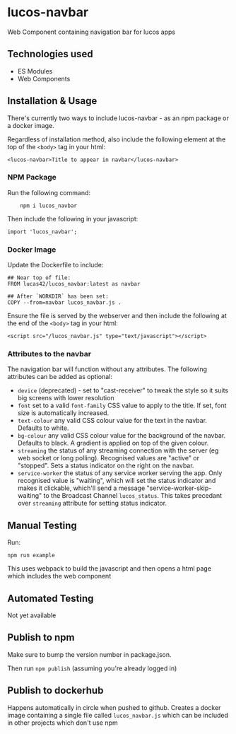 # lucos-navbar
Web Component containing navigation bar for lucos apps


## Technologies used
* ES Modules
* Web Components

## Installation & Usage
There's currently two ways to include lucos-navbar - as an npm package or a docker image.

Regardless of installation method, also include the following element at the top of the `<body>` tag in your html:
```
<lucos-navbar>Title to appear in navbar</lucos-navbar>
```

### NPM Package
Run the following command:

```
	npm i lucos_navbar
```

Then include the following in your javascript:
```
import 'lucos_navbar';
```
### Docker Image
Update the Dockerfile to include:

```
## Near top of file:
FROM lucas42/lucos_navbar:latest as navbar

## After `WORKDIR` has been set:
COPY --from=navbar lucos_navbar.js .
```

Ensure the file is served by the webserver and then include the following at the end of the `<body>` tag in your html:
```
<script src="/lucos_navbar.js" type="text/javascript"></script>
```

### Attributes to the navbar
The navigation bar will function without any attributes.  The following attributes can be added as optional:

* `device` (deprecated) - set to "cast-receiver" to tweak the style so it suits big screens with lower resolution
* `font` set to a valid `font-family` CSS value to apply to the title.  If set, font size is automatically increased.
* `text-colour` any valid CSS colour value for the text in the navbar.  Defaults to white.
* `bg-colour` any valid CSS colour value for the background of the navbar.  Defaults to black.  A gradient is applied on top of the given colour.
* `streaming` the status of any streaming connection with the server (eg web socket or long polling).  Recognised values are "active" or "stopped".  Sets a status indicator on the right on the navbar.
* `service-worker` the status of any service worker serving the app.  Only recognised value is "waiting", which will set the status indicator and makes it clickable, which'll send a message "service-worker-skip-waiting" to the Broadcast Channel `lucos_status`.  This takes precedant over `streaming` attribute for setting status indicator.

## Manual Testing
Run:
```
npm run example
```
This uses webpack to build the javascript and then opens a html page which includes the web component

## Automated Testing
Not yet available

## Publish to npm
Make sure to bump the version number in package.json.

Then run `npm publish` (assuming you're already logged in)

## Publish to dockerhub
Happens automatically in circle when pushed to github.
Creates a docker image containing a single file called `lucos_navbar.js` which can be included in other projects which don't use npm